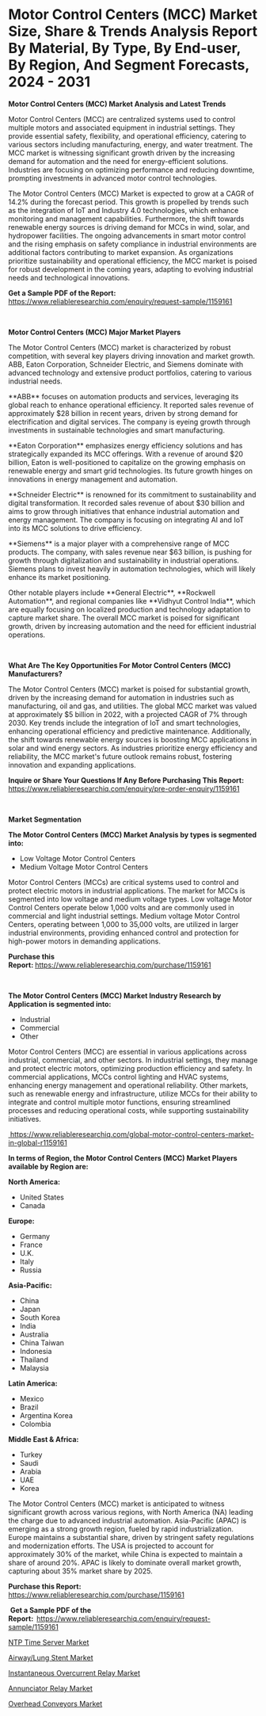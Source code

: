<p><h1>Motor Control Centers (MCC) Market Size, Share & Trends Analysis Report By Material, By Type, By End-user, By Region, And Segment Forecasts, 2024 - 2031</h1></p><p><strong>Motor Control Centers (MCC) Market Analysis and Latest Trends</strong></p>
<p><p>Motor Control Centers (MCC) are centralized systems used to control multiple motors and associated equipment in industrial settings. They provide essential safety, flexibility, and operational efficiency, catering to various sectors including manufacturing, energy, and water treatment. The MCC market is witnessing significant growth driven by the increasing demand for automation and the need for energy-efficient solutions. Industries are focusing on optimizing performance and reducing downtime, prompting investments in advanced motor control technologies.</p><p>The Motor Control Centers (MCC) Market is expected to grow at a CAGR of 14.2% during the forecast period. This growth is propelled by trends such as the integration of IoT and Industry 4.0 technologies, which enhance monitoring and management capabilities. Furthermore, the shift towards renewable energy sources is driving demand for MCCs in wind, solar, and hydropower facilities. The ongoing advancements in smart motor control and the rising emphasis on safety compliance in industrial environments are additional factors contributing to market expansion. As organizations prioritize sustainability and operational efficiency, the MCC market is poised for robust development in the coming years, adapting to evolving industrial needs and technological innovations.</p></p>
<p><strong>Get a Sample PDF of the Report:&nbsp;</strong> <a href="https://www.reliableresearchiq.com/enquiry/request-sample/1159161?utm_campaign=1842&utm_medium=2&utm_source=Github&utm_content=ia&utm_term=26122024&utm_id=motor-control-centers-mcc">https://www.reliableresearchiq.com/enquiry/request-sample/1159161</a></p>
<p>&nbsp;</p>
<p><strong>Motor Control Centers (MCC) Major Market Players</strong></p>
<p><p>The Motor Control Centers (MCC) market is characterized by robust competition, with several key players driving innovation and market growth. ABB, Eaton Corporation, Schneider Electric, and Siemens dominate with advanced technology and extensive product portfolios, catering to various industrial needs. </p><p>**ABB** focuses on automation products and services, leveraging its global reach to enhance operational efficiency. It reported sales revenue of approximately $28 billion in recent years, driven by strong demand for electrification and digital services. The company is eyeing growth through investments in sustainable technologies and smart manufacturing.</p><p>**Eaton Corporation** emphasizes energy efficiency solutions and has strategically expanded its MCC offerings. With a revenue of around $20 billion, Eaton is well-positioned to capitalize on the growing emphasis on renewable energy and smart grid technologies. Its future growth hinges on innovations in energy management and automation.</p><p>**Schneider Electric** is renowned for its commitment to sustainability and digital transformation. It recorded sales revenue of about $30 billion and aims to grow through initiatives that enhance industrial automation and energy management. The company is focusing on integrating AI and IoT into its MCC solutions to drive efficiency.</p><p>**Siemens** is a major player with a comprehensive range of MCC products. The company, with sales revenue near $63 billion, is pushing for growth through digitalization and sustainability in industrial operations. Siemens plans to invest heavily in automation technologies, which will likely enhance its market positioning.</p><p>Other notable players include **General Electric**, **Rockwell Automation**, and regional companies like **Vidhyut Control India**, which are equally focusing on localized production and technology adaptation to capture market share. The overall MCC market is poised for significant growth, driven by increasing automation and the need for efficient industrial operations.</p></p>
<p>&nbsp;</p>
<p><strong>What Are The Key Opportunities For Motor Control Centers (MCC) Manufacturers?</strong></p>
<p><p>The Motor Control Centers (MCC) market is poised for substantial growth, driven by the increasing demand for automation in industries such as manufacturing, oil and gas, and utilities. The global MCC market was valued at approximately $5 billion in 2022, with a projected CAGR of 7% through 2030. Key trends include the integration of IoT and smart technologies, enhancing operational efficiency and predictive maintenance. Additionally, the shift towards renewable energy sources is boosting MCC applications in solar and wind energy sectors. As industries prioritize energy efficiency and reliability, the MCC market's future outlook remains robust, fostering innovation and expanding applications.</p></p>
<p><strong>Inquire or Share Your Questions If Any Before Purchasing This Report:</strong> <a href="https://www.reliableresearchiq.com/enquiry/pre-order-enquiry/1159161?utm_campaign=1842&utm_medium=2&utm_source=Github&utm_content=ia&utm_term=26122024&utm_id=motor-control-centers-mcc">https://www.reliableresearchiq.com/enquiry/pre-order-enquiry/1159161</a></p>
<p>&nbsp;</p>
<p><strong>Market Segmentation</strong></p>
<p><strong>The Motor Control Centers (MCC) Market Analysis by types is segmented into:</strong></p>
<p><ul><li>Low Voltage Motor Control Centers</li><li>Medium Voltage Motor Control Centers</li></ul></p>
<p><p>Motor Control Centers (MCCs) are critical systems used to control and protect electric motors in industrial applications. The market for MCCs is segmented into low voltage and medium voltage types. Low voltage Motor Control Centers operate below 1,000 volts and are commonly used in commercial and light industrial settings. Medium voltage Motor Control Centers, operating between 1,000 to 35,000 volts, are utilized in larger industrial environments, providing enhanced control and protection for high-power motors in demanding applications.</p></p>
<p><strong>Purchase this Report:&nbsp;</strong><a href="https://www.reliableresearchiq.com/purchase/1159161?utm_campaign=1842&utm_medium=2&utm_source=Github&utm_content=ia&utm_term=26122024&utm_id=motor-control-centers-mcc">https://www.reliableresearchiq.com/purchase/1159161</a></p>
<p>&nbsp;</p>
<p><strong>The Motor Control Centers (MCC) Market Industry Research by Application is segmented into:</strong></p>
<p><ul><li>Industrial</li><li>Commercial</li><li>Other</li></ul></p>
<p><p>Motor Control Centers (MCC) are essential in various applications across industrial, commercial, and other sectors. In industrial settings, they manage and protect electric motors, optimizing production efficiency and safety. In commercial applications, MCCs control lighting and HVAC systems, enhancing energy management and operational reliability. Other markets, such as renewable energy and infrastructure, utilize MCCs for their ability to integrate and control multiple motor functions, ensuring streamlined processes and reducing operational costs, while supporting sustainability initiatives.</p></p>
<p><a href="https://www.reliableresearchiq.com/global-motor-control-centers-market-in-global-r1159161?utm_campaign=1842&utm_medium=2&utm_source=Github&utm_content=ia&utm_term=26122024&utm_id=motor-control-centers-mcc">&nbsp;https://www.reliableresearchiq.com/global-motor-control-centers-market-in-global-r1159161</a></p>
<p><strong>In terms of Region, the Motor Control Centers (MCC) Market Players available by Region are:</strong></p>
<p>
    <p> <strong> North America: </strong>
        <ul>
            <li>United States</li>
            <li>Canada</li>
        </ul>
        </p> 
    <p> <strong> Europe: </strong>
        <ul>
            <li>Germany</li>
            <li>France</li>
            <li>U.K.</li>
            <li>Italy</li>
            <li>Russia</li>
        </ul>
        </p> 
    <p> <strong> Asia-Pacific: </strong>
        <ul>
            <li>China</li>
            <li>Japan</li>
            <li>South Korea</li>
            <li>India</li>
            <li>Australia</li>
            <li>China Taiwan</li>
            <li>Indonesia</li>
            <li>Thailand</li>
            <li>Malaysia</li>
        </ul>
        </p> 
    <p> <strong> Latin America: </strong>
        <ul>
            <li>Mexico</li>
            <li>Brazil</li>
            <li>Argentina Korea</li>
            <li>Colombia</li>
        </ul>
        </p> 
    <p> <strong> Middle East & Africa: </strong>
        <ul>
            <li>Turkey</li>
            <li>Saudi</li>
            <li>Arabia</li>
            <li>UAE</li>
            <li>Korea</li>
        </ul>
    </p>
    </p>
<p><p>The Motor Control Centers (MCC) market is anticipated to witness significant growth across various regions, with North America (NA) leading the charge due to advanced industrial automation. Asia-Pacific (APAC) is emerging as a strong growth region, fueled by rapid industrialization. Europe maintains a substantial share, driven by stringent safety regulations and modernization efforts. The USA is projected to account for approximately 30% of the market, while China is expected to maintain a share of around 20%. APAC is likely to dominate overall market growth, capturing about 35% market share by 2025.</p></p>
<p><strong>Purchase this Report: </strong><a href="https://www.reliableresearchiq.com/purchase/1159161?utm_campaign=1842&utm_medium=2&utm_source=Github&utm_content=ia&utm_term=26122024&utm_id=motor-control-centers-mcc">https://www.reliableresearchiq.com/purchase/1159161</a></p>
<p>&nbsp;<strong>Get a Sample PDF of the Report:&nbsp;&nbsp;</strong><a href="https://www.reliableresearchiq.com/enquiry/request-sample/1159161?utm_campaign=1842&utm_medium=2&utm_source=Github&utm_content=ia&utm_term=26122024&utm_id=motor-control-centers-mcc">https://www.reliableresearchiq.com/enquiry/request-sample/1159161</a></p>
<p><strong></strong></p>
<p><p><a href="https://www.linkedin.com/pulse/global-ntp-time-server-market-research-2024-2031-technology-dflvf?utm_campaign=1842&utm_medium=2&utm_source=Github&utm_content=ia&utm_term=26122024&utm_id=motor-control-centers-mcc">NTP Time Server Market</a></p><p><a href="https://github.com/janraimondo83/Market-Research-Report-List-1/blob/main/airwaylung-stent-market.md?utm_campaign=1842&utm_medium=2&utm_source=Github&utm_content=ia&utm_term=26122024&utm_id=motor-control-centers-mcc">Airway/Lung Stent Market</a></p><p><a href="https://www.linkedin.com/pulse/instantaneous-overcurrent-relay-market-size-forecasted-cagr-qpqdf?utm_campaign=1842&utm_medium=2&utm_source=Github&utm_content=ia&utm_term=26122024&utm_id=motor-control-centers-mcc">Instantaneous Overcurrent Relay Market</a></p><p><a href="https://www.linkedin.com/pulse/a-mkt-nova-vc8zf?utm_campaign=1842&utm_medium=2&utm_source=Github&utm_content=ia&utm_term=26122024&utm_id=motor-control-centers-mcc">Annunciator Relay Market</a></p><p><a href="https://www.linkedin.com/pulse/overhead-conveyors-industry-forecast-report-key-demographics-iuc0f?utm_campaign=1842&utm_medium=2&utm_source=Github&utm_content=ia&utm_term=26122024&utm_id=motor-control-centers-mcc">Overhead Conveyors Market</a></p></p>